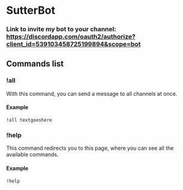 # SutterBot

### Link to invite my bot to your channel: https://discordapp.com/oauth2/authorize?client_id=539103458725199894&scope=bot

## Commands list

### !all

With this command, you can send a message to all channels at once.

#### Example

`!all textgoeshere`

### !help

This command redirects you to this page, where you can see all the available commands.

#### Example

`!help`
